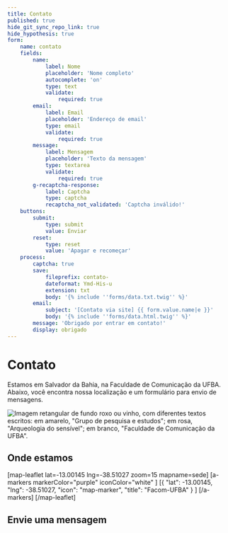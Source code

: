 ```yaml
---
title: Contato
published: true
hide_git_sync_repo_link: true
hide_hypothesis: true
form:
    name: contato
    fields:
        name:
            label: Nome
            placeholder: 'Nome completo'
            autocomplete: 'on'
            type: text
            validate:
                required: true
        email:
            label: Email
            placeholder: 'Endereço de email'
            type: email
            validate:
                required: true
        message:
            label: Mensagem
            placeholder: 'Texto da mensagem'
            type: textarea
            validate:
                required: true
        g-recaptcha-response:
            label: Captcha
            type: captcha
            recaptcha_not_validated: 'Captcha inválido!'
    buttons:
        submit:
            type: submit
            value: Enviar
        reset:
            type: reset
            value: 'Apagar e recomeçar'
    process:
        captcha: true
        save:
            fileprefix: contato-
            dateformat: Ymd-His-u
            extension: txt
            body: '{% include ''forms/data.txt.twig'' %}'
        email:
            subject: '[Contato via site] {{ form.value.name|e }}'
            body: '{% include ''forms/data.html.twig'' %}'
        message: 'Obrigado por entrar em contato!'
        display: obrigado
---
```


# Contato

Estamos em Salvador da Bahia, na Faculdade de Comunicação da UFBA. Abaixo, você encontra nossa localização e um formulário para envio de mensagens.

![Imagem retangular de fundo roxo ou vinho, com diferentes textos escritos: em amarelo, "Grupo de pesquisa e estudos"; em rosa, "Arqueologia do sensível"; em branco, "Faculdade de Comunicação da UFBA".](Arqueologia%20do%20sens%C3%ADvel%20%5Bfundo%20roxo%5D.jpg?classes=s-rounded)

## Onde estamos

[map-leaflet lat=-13.00145 lng=-38.51027 zoom=15 mapname=sede]
[a-markers markerColor="purple"
iconColor="white"
]
[{ "lat": -13.00145, "lng": -38.51027, "icon": "map-marker", "title": "Facom-UFBA" } ]
[/a-markers]
[/map-leaflet]

## Envie uma mensagem
